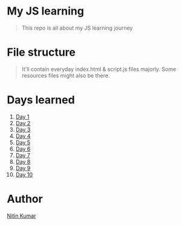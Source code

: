 # My JS learning

> This repo is all about my JS learning journey  


# File structure

> It'll contain everyday index.html & script.js files majorly. Some resources files might also be there.  


# Days learned

1. [Day 1](Day1/js/script.js)
2. [Day 2](Day2/js/script.js)
3. [Day 3](Day3/js/script.js)
4. [Day 4](Day4/js/script.js)
5. [Day 5](Day5/js/script.js)
6. [Day 6](Day6/js/script.js)
7. [Day 7](Day7/js/script.js)
8. [Day 8](Day8/js/script.js)
9. [Day 9](Day9/js/script.js)
10. [Day 10](Day10/js/script.js)


# Author

[Nitin Kumar](https://linkedin.com/in/nitin30kumar/)
